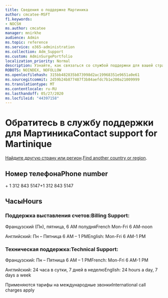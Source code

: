 ```yaml
---
title: Сведения о поддержке Мартиника
author: cmcatee-MSFT
f1.keywords:
- NOCSH
ms.author: cmcatee
manager: mnirkhe
audience: Admin
ms.topic: reference
ms.service: o365-administration
ms.collection: Adm_Support
ms.custom: AdminSurgePortfolio
localization_priority: Normal
description: Узнайте, как связаться со службой поддержки для вашей страны или региона.
ROBOTS: NOINDEX, NOFOLLOW
ms.openlocfilehash: 315bb482835b873998d2ac19968351e9651a0e61
ms.sourcegitcommit: 2d59b24b877487f3b84aefdc7b1e200a21009999
ms.translationtype: MT
ms.contentlocale: ru-RU
ms.lasthandoff: 05/27/2020
ms.locfileid: "44397158"
---
```

# <a name="contact-support-for-martinique"></a><span data-ttu-id="c676e-103">Обратитесь в службу поддержки для Мартиника</span><span class="sxs-lookup"><span data-stu-id="c676e-103">Contact support for Martinique</span></span>

<span data-ttu-id="c676e-104">[Найдите другую страну или регион](../contact-support-for-business-products.md).</span><span class="sxs-lookup"><span data-stu-id="c676e-104">[Find another country or region](../contact-support-for-business-products.md).</span></span>

## <a name="phone-number"></a><span data-ttu-id="c676e-105">Номер телефона</span><span class="sxs-lookup"><span data-stu-id="c676e-105">Phone number</span></span>
<span data-ttu-id="c676e-106">+ 1 312 843 5147</span><span class="sxs-lookup"><span data-stu-id="c676e-106">+1 312 843 5147</span></span>

## <a name="hours"></a><span data-ttu-id="c676e-107">Часы</span><span class="sxs-lookup"><span data-stu-id="c676e-107">Hours</span></span>
### <a name="billing-support"></a><span data-ttu-id="c676e-108">Поддержка выставления счетов:</span><span class="sxs-lookup"><span data-stu-id="c676e-108">Billing Support:</span></span>

<span data-ttu-id="c676e-109">Французский (Пн), пятница, 6 AM полудня</span><span class="sxs-lookup"><span data-stu-id="c676e-109">French Mon-Fri 6 AM-noon</span></span>

<span data-ttu-id="c676e-110">Английский: Пн – Пятница 6 AM – 1 PM</span><span class="sxs-lookup"><span data-stu-id="c676e-110">English: Mon-Fri 6 AM-1 PM</span></span>

### <a name="technical-support"></a><span data-ttu-id="c676e-111">Техническая поддержка:</span><span class="sxs-lookup"><span data-stu-id="c676e-111">Technical Support:</span></span>

<span data-ttu-id="c676e-112">Французский: Пн – Пятница 6 AM – 1 PM</span><span class="sxs-lookup"><span data-stu-id="c676e-112">French: Mon-Fri 6 AM-1 PM</span></span>

<span data-ttu-id="c676e-113">Английский: 24 часа в сутки, 7 дней в неделю</span><span class="sxs-lookup"><span data-stu-id="c676e-113">English: 24 hours a day, 7 days a week</span></span>

<span data-ttu-id="c676e-114">Применяются тарифы на международные звонки</span><span class="sxs-lookup"><span data-stu-id="c676e-114">International call charges apply</span></span>

